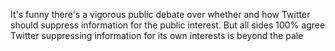 It's funny there's a vigorous public debate over whether and how Twitter should suppress information for the public interest. But all sides 100% agree Twitter suppressing information for its own interests is beyond the pale

